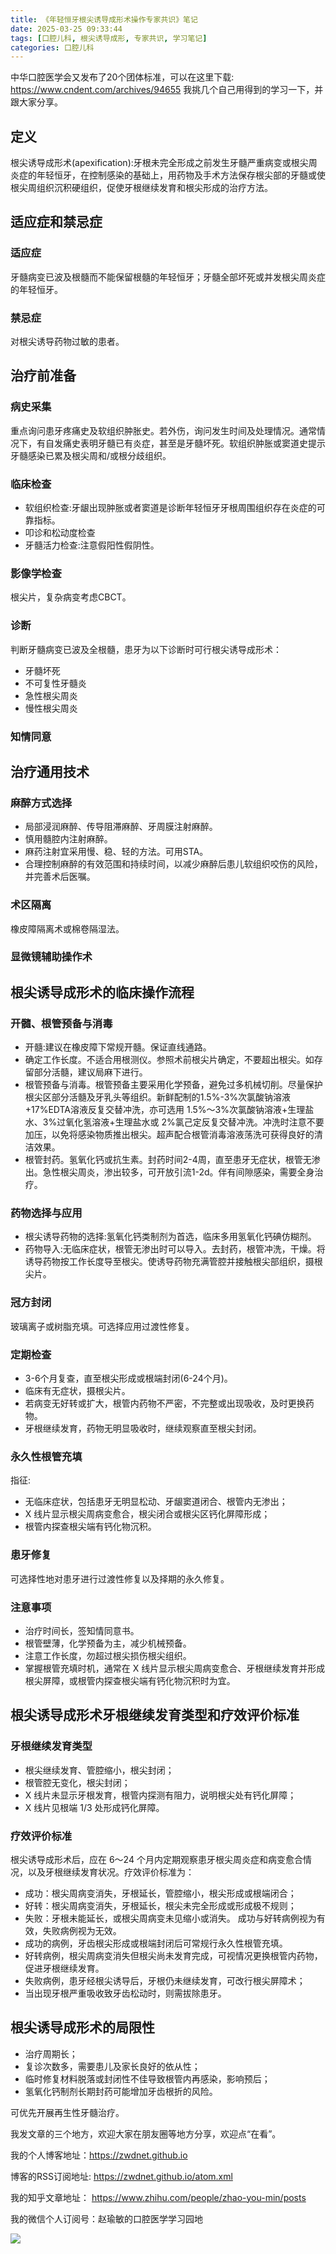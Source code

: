 ```yaml
---
title: 《年轻恒牙根尖诱导成形术操作专家共识》笔记
date: 2025-03-25 09:33:44
tags: [口腔儿科, 根尖诱导成形, 专家共识, 学习笔记]
categories: 口腔儿科
---
```

中华口腔医学会又发布了20个团体标准，可以在这里下载:
https://www.cndent.com/archives/94655
我挑几个自己用得到的学习一下，并跟大家分享。


## 定义
根尖诱导成形术(apexification):牙根未完全形成之前发生牙髓严重病变或根尖周炎症的年轻恒牙，在控制感染的基础上，用药物及手术方法保存根尖部的牙髓或使根尖周组织沉积硬组织，促使牙根继续发育和根尖形成的治疗方法。
## 适应症和禁忌症
### 适应症
牙髓病变已波及根髓而不能保留根髓的年轻恒牙；牙髓全部坏死或并发根尖周炎症的年轻恒牙。
### 禁忌症
对根尖诱导药物过敏的患者。

## 治疗前准备
### 病史采集
重点询问患牙疼痛史及软组织肿胀史。若外伤，询问发生时间及处理情况。通常情况下，有自发痛史表明牙髓已有炎症，甚至是牙髓坏死。软组织肿胀或窦道史提示牙髓感染已累及根尖周和/或根分歧组织。
### 临床检查
- 软组织检查:牙龈出现肿胀或者窦道是诊断年轻恒牙牙根周围组织存在炎症的可靠指标。
- 叩诊和松动度检查
- 牙髓活力检查:注意假阳性假阴性。
### 影像学检查 
根尖片，复杂病变考虑CBCT。
### 诊断
判断牙髓病变已波及全根髓，患牙为以下诊断时可行根尖诱导成形术：
- 牙髓坏死
- 不可复性牙髓炎
- 急性根尖周炎
- 慢性根尖周炎
### 知情同意

## 治疗通用技术
### 麻醉方式选择
- 局部浸润麻醉、传导阻滞麻醉、牙周膜注射麻醉。
- 慎用髓腔内注射麻醉。
- 麻药注射宜采用慢、稳、轻的方法。可用STA。
- 合理控制麻醉的有效范围和持续时间，以减少麻醉后患儿软组织咬伤的风险，并完善术后医嘱。
### 术区隔离
橡皮障隔离术或棉卷隔湿法。
### 显微镜辅助操作术

## 根尖诱导成形术的临床操作流程
### 开髓、根管预备与消毒
- 开髓:建议在橡皮障下常规开髓。保证直线通路。
- 确定工作长度。不适合用根测仪。参照术前根尖片确定，不要超出根尖。如存留部分活髓，建议局麻下进行。
- 根管预备与消毒。根管预备主要采用化学预备，避免过多机械切削。尽量保护根尖区部分活髓及牙乳头等组织。新鲜配制的1.5%-3%次氯酸钠溶液+17%EDTA溶液反复交替冲洗，亦可选用 1.5%～3%次氯酸钠溶液+生理盐水、3%过氧化氢溶液+生理盐水或 2%氯己定反复交替冲洗。冲洗时注意不要加压，以免将感染物质推出根尖。超声配合根管消毒溶液荡洗可获得良好的清洁效果。
- 根管封药。氢氧化钙或抗生素。封药时间2-4周，直至患牙无症状，根管无渗出。急性根尖周炎，渗出较多，可开放引流1-2d。伴有间隙感染，需要全身治疗。
### 药物选择与应用
- 根尖诱导药物的选择:氢氧化钙类制剂为首选，临床多用氢氧化钙碘仿糊剂。
- 药物导入:无临床症状，根管无渗出时可以导入。去封药，根管冲洗，干燥。将诱导药物按工作长度导至根尖。使诱导药物充满管腔并接触根尖部组织，摄根尖片。
### 冠方封闭
玻璃离子或树脂充填。可选择应用过渡性修复。
### 定期检查
- 3-6个月复查，直至根尖形成或根端封闭(6-24个月)。
- 临床有无症状，摄根尖片。
- 若病变无好转或扩大，根管内药物不严密，不完整或出现吸收，及时更换药物。
- 牙根继续发育，药物无明显吸收时，继续观察直至根尖封闭。
### 永久性根管充填
指征:
- 无临床症状，包括患牙无明显松动、牙龈窦道闭合、根管内无渗出；
- X 线片显示根尖周病变愈合，根尖闭合或根尖区钙化屏障形成；
- 根管内探查根尖端有钙化物沉积。
### 患牙修复
可选择性地对患牙进行过渡性修复以及择期的永久修复。
### 注意事项
- 治疗时间长，签知情同意书。
- 根管壁薄，化学预备为主，减少机械预备。
- 注意工作长度，勿超过根尖损伤根尖组织。
- 掌握根管充填时机，通常在 X 线片显示根尖周病变愈合、牙根继续发育并形成根尖屏障，或根管内探查根尖端有钙化物沉积时为宜。

## 根尖诱导成形术牙根继续发育类型和疗效评价标准
### 牙根继续发育类型
- 根尖继续发育、管腔缩小，根尖封闭；
- 根管腔无变化，根尖封闭；
- X 线片未显示牙根发育，根管内探测有阻力，说明根尖处有钙化屏障；
- X 线片见根端 1/3 处形成钙化屏障。
### 疗效评价标准
根尖诱导成形术后，应在 6～24 个月内定期观察患牙根尖周炎症和病变愈合情况，以及牙根继续发育状况。疗效评价标准为：
- 成功：根尖周病变消失，牙根延长，管腔缩小，根尖形成或根端闭合；
- 好转：根尖周病变消失，牙根延长，根尖未完全形成或形成极不规则；
- 失败：牙根未能延长，或根尖周病变未见缩小或消失。
成功与好转病例视为有效，失败病例视为无效。
- 成功的病例，牙齿根尖形成或根端封闭后可常规行永久性根管充填。
- 好转病例，根尖周病变消失但根尖尚未发育完成，可视情况更换根管内药物，促进牙根继续发育。
- 失败病例，患牙经根尖诱导后，牙根仍未继续发育，可改行根尖屏障术；
- 当出现牙根严重吸收致牙齿松动时，则需拔除患牙。

## 根尖诱导成形术的局限性
- 治疗周期长；
- 复诊次数多，需要患儿及家长良好的依从性；
- 临时修复材料脱落或封闭性不佳导致根管内再感染，影响预后；
- 氢氧化钙制剂长期封药可能增加牙齿根折的风险。

可优先开展再生性牙髓治疗。





我发文章的三个地方，欢迎大家在朋友圈等地方分享，欢迎点“在看”。

我的个人博客地址：https://zwdnet.github.io

博客的RSS订阅地址: https://zwdnet.github.io/atom.xml

我的知乎文章地址： https://www.zhihu.com/people/zhao-you-min/posts

我的微信个人订阅号：赵瑜敏的口腔医学学习园地

![](https://zymblog-1258069789.cos.ap-chengdu.myqcloud.com/other/wx.jpg)

